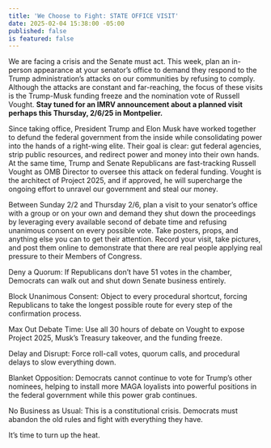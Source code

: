 ```yaml
---
title: 'We Choose to Fight: STATE OFFICE VISIT'
date: 2025-02-04 15:38:00 -05:00
published: false
is featured: false
---
```


We are facing a crisis and the Senate must act. This week, plan an in-person appearance at your senator’s office to demand they respond to the Trump administration’s attacks on our communities by refusing to comply. Although the attacks are constant and far-reaching, the focus of these visits is the Trump-Musk funding freeze and the nomination vote of Russell Vought. **Stay tuned for an IMRV announcement about a planned visit perhaps this Thursday, 2/6/25 in Montpelier.**

Since taking office, President Trump and Elon Musk have worked together to defund the federal government from the inside while consolidating power into the hands of a right-wing elite. Their goal is clear: gut federal agencies, strip public resources, and redirect power and money into their own hands. At the same time, Trump and Senate Republicans are fast-tracking Russell Vought as OMB Director to oversee this attack on federal funding. Vought is the architect of Project 2025, and if approved, he will supercharge the ongoing effort to unravel our government and steal our money.

Between Sunday 2/2 and Thursday 2/6, plan a visit to your senator’s office with a group or on your own and demand they shut down the proceedings by leveraging every available second of debate time and refusing unanimous consent on every possible vote. Take posters, props, and anything else you can to get their attention. Record your visit, take pictures, and post them online to demonstrate that there are real people applying real pressure to their Members of Congress.

Deny a Quorum: If Republicans don’t have 51 votes in the chamber, Democrats can walk out and shut down Senate business entirely.

Block Unanimous Consent: Object to every procedural shortcut, forcing Republicans to take the longest possible route for every step of the confirmation process.

Max Out Debate Time: Use all 30 hours of debate on Vought to expose Project 2025, Musk’s Treasury takeover, and the funding freeze.

Delay and Disrupt: Force roll-call votes, quorum calls, and procedural delays to slow everything down.

Blanket Opposition: Democrats cannot continue to vote for Trump’s other nominees, helping to install more MAGA loyalists into powerful positions in the federal government while this power grab continues.

No Business as Usual: This is a constitutional crisis. Democrats must abandon the old rules and fight with everything they have.

It’s time to turn up the heat.